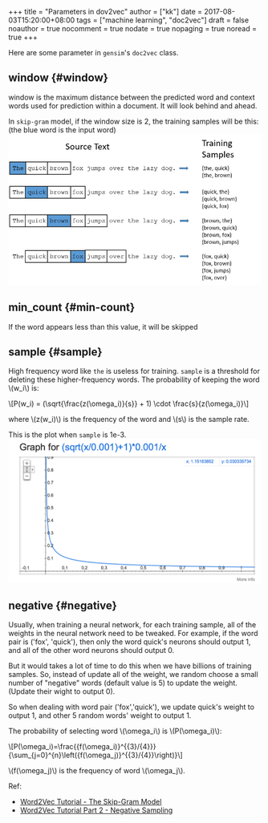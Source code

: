 +++
title = "Parameters in dov2vec"
author = ["kk"]
date = 2017-08-03T15:20:00+08:00
tags = ["machine learning", "doc2vec"]
draft = false
noauthor = true
nocomment = true
nodate = true
nopaging = true
noread = true
+++

Here are some parameter in `gensim`'s `doc2vec` class.


## window {#window}

window is the maximum distance between the predicted word and context words used for prediction within a document. It will look behind and ahead.

In `skip-gram` model, if the window size is 2, the training samples will be this:(the blue word is the input word)
![](/images/doc2vec_window.png)


## min\_count {#min-count}

If the word appears less than this value, it will be skipped


## sample {#sample}

High frequency word like `the` is useless for training. `sample` is a threshold for deleting these higher-frequency words. The probability of keeping the word \\(w\_i\\) is:

\\[P(w\_i) = (\sqrt{\frac{z(\omega\_i)}{s}} + 1) \cdot \frac{s}{z(\omega\_i)}\\]

where \\(z(w\_i)\\) is the frequency of the word and \\(s\\) is the sample rate.

This is the plot when `sample` is 1e-3.
![](/images/doc2vec_negative_sample.png)


## negative {#negative}

Usually, when training a neural network, for each training sample, all of the weights in the neural network need to be tweaked. For example, if the word pair is ('fox', 'quick'), then only the word quick's neurons should output 1, and all of the other word neurons should output 0.

But it would takes a lot of time to do this when we have billions of training samples. So, instead of update all of the weight, we random choose a small number of "negative" words (default value is 5) to update the weight.(Update their wight to output 0).

So when dealing with word pair ('fox','quick'), we update quick's weight to output 1, and other 5 random words' weight to output 1.

The probability of selecting word \\(\omega\_i\\) is \\(P(\omega\_i)\\):

\\[P(\omega\_i)=\frac{{f(\omega\_i)}^{{3}/{4}}}{\sum\_{j=0}^{n}\left({f(\omega\_j)}^{{3}/{4}}\right)}\\]

\\(f(\omega\_j)\\) is the frequency of word \\(\omega\_j\\).

Ref:

-   [Word2Vec Tutorial - The Skip-Gram Model](<http://mccormickml.com/2016/04/19/word2vec-tutorial-the-skip-gram-model/>)
-   [Word2Vec Tutorial Part 2 - Negative Sampling](<http://mccormickml.com/2017/01/11/word2vec-tutorial-part-2-negative-sampling/>)
